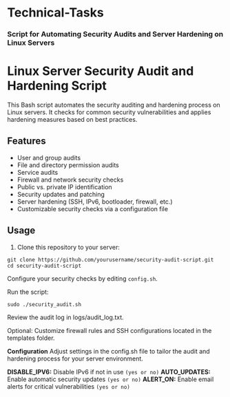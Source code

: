 # Technical-Tasks

### Script for Automating Security Audits and Server Hardening on Linux Servers

# Linux Server Security Audit and Hardening Script

This Bash script automates the security auditing and hardening process on Linux servers. It checks for common security vulnerabilities and applies hardening measures based on best practices.

## Features

- User and group audits
- File and directory permission audits
- Service audits
- Firewall and network security checks
- Public vs. private IP identification
- Security updates and patching
- Server hardening (SSH, IPv6, bootloader, firewall, etc.)
- Customizable security checks via a configuration file

## Usage

1. Clone this repository to your server:
```
git clone https://github.com/yourusername/security-audit-script.git
cd security-audit-script
```
Configure your security checks by editing `config.sh`.

Run the script:
```
sudo ./security_audit.sh
```
Review the audit log in logs/audit_log.txt.

Optional: Customize firewall rules and SSH configurations located in the templates folder.

**Configuration**
Adjust settings in the config.sh file to tailor the audit and hardening process for your server environment.

**DISABLE_IPV6:** Disable IPv6 if not in use `(yes or no)`
**AUTO_UPDATES:** Enable automatic security updates `(yes or no)`
**ALERT_ON:** Enable email alerts for critical vulnerabilities `(yes or no)`

